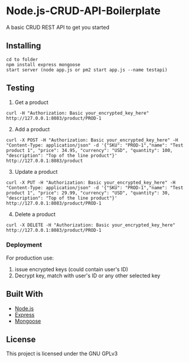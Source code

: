 # Node.js-CRUD-API-Boilerplate
A basic CRUD REST API to get you started

## Installing

```
cd to folder
npm install express mongoose
start server (node app.js or pm2 start app.js --name testapi)
```

## Testing

1. Get a product

```
curl -H "Authorization: Basic your_encrypted_key_here" http://127.0.0.1:8083/product/PROD-1
```

2. Add a product
```
curl -X POST -H "Authorization: Basic your_encrypted_key_here" -H "Content-Type: application/json" -d '{"SKU": "PROD-1","name": "Test product 1", "price": 34.95, "currency": "USD", "quantity": 100, "description": "Top of the line product"}' http://127.0.0.1:8083/product
```

3. Update a product
```
curl -X PUT -H "Authorization: Basic your_encrypted_key_here" -H "Content-Type: application/json" -d '{"SKU": "PROD-1","name": "Test product 1", "price": 29.99, "currency": "USD", "quantity": 30, "description": "Top of the line product"}' http://127.0.0.1:8083/product/PROD-1
```

4. Delete a product
```
curl -X DELETE -H "Authorization: Basic your_encrypted_key_here" http://127.0.0.1:8083/product/PROD-1
```

### Deployment
For production use:
1. issue encrypted keys (could contain user's ID)
2. Decrypt key, match with user's ID or any other selected key

## Built With

* [Node.js](https://nodejs.org/en/)
* [Express](https://expressjs.com/)
* [Mongoose](https://mongoosejs.com/)


## License

This project is licensed under the GNU GPLv3
